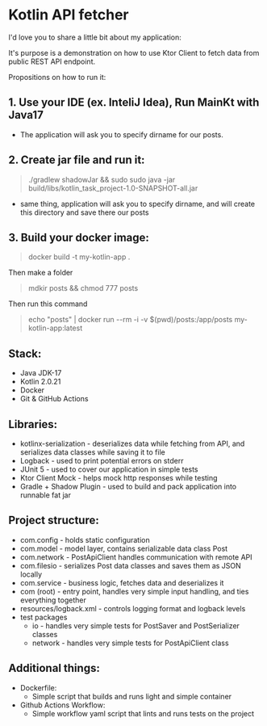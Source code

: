 # Kotlin API fetcher

I'd love you to share a little bit about my application:

It's purpose is a demonstration on how to use Ktor Client to fetch data from public REST API endpoint.

Propositions on how to run it:

## 1. Use your IDE (ex. InteliJ Idea), Run MainKt with Java17
   - The application will ask you to specify dirname for our posts.
## 2. Create jar file and run it:
>./gradlew shadowJar && sudo sudo java -jar build/libs/kotlin_task_project-1.0-SNAPSHOT-all.jar
   - same thing, application will ask you to specify dirname, and will create this directory and save there our posts
## 3. Build your docker image:
>docker build -t my-kotlin-app .

Then make a folder

> mdkir posts && chmod 777 posts

Then run this command
> echo "posts" | docker run --rm -i -v $(pwd)/posts:/app/posts my-kotlin-app:latest



## Stack:
- Java JDK-17 
- Kotlin 2.0.21
- Docker
- Git & GitHub Actions

## Libraries:

- kotlinx-serialization - deserializes data while fetching from API, and serializes data classes while saving it to file
- Logback - used to print potential errors on stderr
- JUnit 5 - used to cover our application in simple tests
- Ktor Client Mock - helps mock http responses while testing
- Gradle + Shadow Plugin - used to build and pack application into runnable fat jar




## Project structure:
- com.config - holds static configuration
- com.model - model layer, contains serializable data class Post
- com.network - PostApiClient handles communication with remote API
- com.filesio - serializes Post data classes and saves them as JSON locally
- com.service - business logic, fetches data and deserializes it
- com (root) - entry point, handles very simple input handling, and ties everything together
- resources/logback.xml - controls logging format and logback levels
- test packages
  - io - handles very simple tests for PostSaver and PostSerializer classes
  - network - handles very simple tests for PostApiClient class

## Additional things:

- Dockerfile:
  - Simple script that builds and runs light and simple container
- Github Actions Workflow:
  - Simple workflow yaml script that lints and runs tests on the project